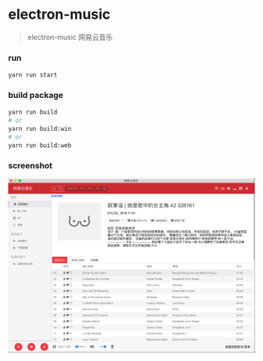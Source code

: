 # electron-music
> electron-music 网易云音乐

### run
```bash
yarn run start
```
### build package
```bash
yarn run build
# or
yarn run build:win
# or
yarn run build:web
```

### screenshot
![](screenshot/01.png)